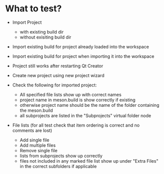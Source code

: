 # What to test?

* Import Project
  * with existing build dir
  * without exisiting build dir
* Import existing build for project already loaded into the workspace
* Import existing build for project when importing it into the workspace
* Project still works after restarting Qt Creator
* Create new project using new project wizard
* Check the following for imported project:
  * All specified file lists show up with correct names
  * project name in meson.build is show correctly if existing
  * otherwise project name should be the name of the folder containing the meson.build
  * all subprojects are listed in the "Subprojects" virtual folder node

* File lists (for all test check that item ordering is correct and no comments are lost)
  * Add single file
  * Add multiple files
  * Remove single file
  * lists from subprojects show up correctly
  * files not included in any marked file list show up under "Extra Files" in the correct subfolders if applicable

